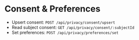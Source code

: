 # Consent & Preferences
- Upsert consent: `POST /api/privacy/consent/upsert`
- Read subject consent: `GET /api/privacy/consent/:subjectId`
- Set preferences: `POST /api/privacy/preferences/set`
